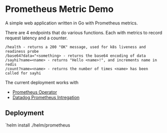 # Prometheus Metric Demo
A simple web application written in Go with Prometheus metrics.

There are 4 endpoints that do various functions. Each with metrics to record request latency and a counter.

```
/health - returns a 200 "OK" message, used for k8s liveness and readiness probe
/base64?data="<something> - returns the base64 encoding of data
/sayhi?name=<name> - returns "Hello <name>!", and increments name in redis
/count?name=<name> - returns the number of times <name> has been called for sayhi
```

The current deployment works with 
- [Prometheus Operator](https://github.com/coreos/prometheus-operator)
- [Datadog Prometheus Intregation](https://docs.datadoghq.com/getting_started/integrations/prometheus?tab=kubernetes)

## Deployment
`helm install ./helm/prometheus
